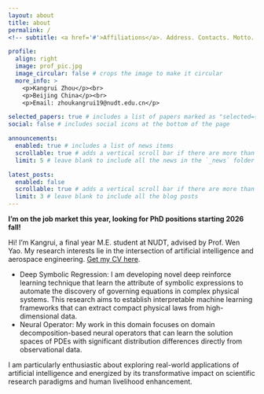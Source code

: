 ```yaml
---
layout: about
title: about
permalink: /
<!-- subtitle: <a href='#'>Affiliations</a>. Address. Contacts. Motto. Etc.-->

profile:
  align: right
  image: prof_pic.jpg
  image_circular: false # crops the image to make it circular
  more_info: >
    <p>Kangrui Zhou</p><br>
    <p>Beijing China</p><br>
    <p>Email: zhoukangrui19@nudt.edu.cn</p>

selected_papers: true # includes a list of papers marked as "selected={true}"
social: false # includes social icons at the bottom of the page

announcements:
  enabled: true # includes a list of news items
  scrollable: true # adds a vertical scroll bar if there are more than 3 news items
  limit: 5 # leave blank to include all the news in the `_news` folder

latest_posts:
  enabled: false
  scrollable: true # adds a vertical scroll bar if there are more than 3 new posts items
  limit: 3 # leave blank to include all the blog posts
---
```


**I’m on the job market this year, looking for PhD positions starting 2026 fall!**

Hi! I’m Kangrui, a final year M.E. student at NUDT, advised by Prof. Wen Yao. My research interests lie in the intersection of artificial intelligence and aerospace engineering. [Get my CV here](https://kangruizhou.github.io/assets/pdf/KangruiZhou_resume.pdf).

- Deep Symbolic Regression: I am developing novel deep reinforce learning technique that learn the attribute of symbolic expressions to automate the discovery of governing equations in complex physical systems. This research aims to establish interpretable machine learning frameworks that can extract compact physical laws from high-dimensional data.
- Neural Operator: My work in this domain focuses on domain decomposition-based neural operators that can learn the solution spaces of PDEs with significant distribution differences directly from observational data.

I am particularly enthusiastic about exploring real-world applications of artificial intelligence and energized by its transformative impact on scientific research paradigms and human livelihood enhancement.


